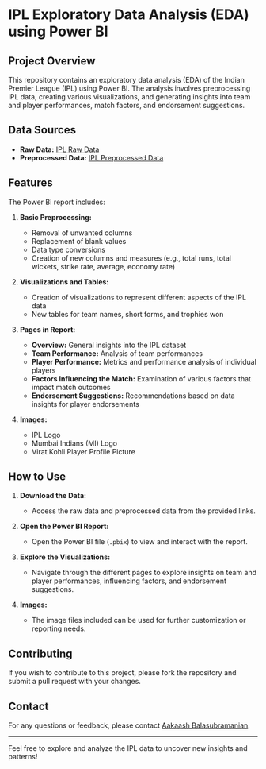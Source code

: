 # IPL Exploratory Data Analysis (EDA) using Power BI

## Project Overview

This repository contains an exploratory data analysis (EDA) of the Indian Premier League (IPL) using Power BI. The analysis involves preprocessing IPL data, creating various visualizations, and generating insights into team and player performances, match factors, and endorsement suggestions.

## Data Sources

- **Raw Data:** [IPL Raw Data](https://drive.google.com/file/d/18iDDIIZGt8eWxzqbyMIqcn5X7bHINuLw/view)
- **Preprocessed Data:** [IPL Preprocessed Data](https://docs.google.com/spreadsheets/d/1Wy18PtrOvNl4ased5PFkDAHYnW9XzXfU/edit?usp=drive_web&ouid=106365571194972149858&rtpof=true)

## Features

The Power BI report includes:

1. **Basic Preprocessing:**
   - Removal of unwanted columns
   - Replacement of blank values
   - Data type conversions
   - Creation of new columns and measures (e.g., total runs, total wickets, strike rate, average, economy rate)

2. **Visualizations and Tables:**
   - Creation of visualizations to represent different aspects of the IPL data
   - New tables for team names, short forms, and trophies won

3. **Pages in Report:**
   - **Overview:** General insights into the IPL dataset
   - **Team Performance:** Analysis of team performances
   - **Player Performance:** Metrics and performance analysis of individual players
   - **Factors Influencing the Match:** Examination of various factors that impact match outcomes
   - **Endorsement Suggestions:** Recommendations based on data insights for player endorsements

4. **Images:**
   - IPL Logo
   - Mumbai Indians (MI) Logo
   - Virat Kohli Player Profile Picture

## How to Use

1. **Download the Data:**
   - Access the raw data and preprocessed data from the provided links.

2. **Open the Power BI Report:**
   - Open the Power BI file (`.pbix`) to view and interact with the report.

3. **Explore the Visualizations:**
   - Navigate through the different pages to explore insights on team and player performances, influencing factors, and endorsement suggestions.

4. **Images:**
   - The image files included can be used for further customization or reporting needs.


## Contributing

If you wish to contribute to this project, please fork the repository and submit a pull request with your changes.

## Contact

For any questions or feedback, please contact [Aakaash Balasubramanian](mailto:27aakash06@gmail.com).

---

Feel free to explore and analyze the IPL data to uncover new insights and patterns!
